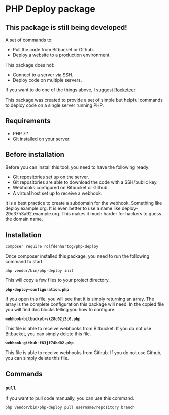 # PHP Deploy package

## This package is still being developed!

A set of commands to:

* Pull the code from Bitbucket or Github.
* Deploy a website to a production environment.

This package does not:

* Connect to a server via SSH.
* Deploy code on multiple servers.

If you want to do one of the things above, I suggest [Rocketeer](http://rocketeer.autopergamene.eu/).

This package was created to provide a set of simple but helpful commands to deploy code on a single server running PHP.

## Requirements

* PHP 7.*
* Git installed on your server

## Before installation

Before you can install this tool, you need to have the following ready:

* Git repositories set up on the server.
* Git repositories are able to download the code with a SSH/public key.
* Webhooks configured on Bitbucket or Github.
* A virtual host set up to receive a webhook.

It is a best practice to create a subdomain for the webhook. Something like deploy.example.org. It is even better to use
a name like deploy-29c37h3a92.example.org. This makes it much harder for hackers to guess the domain name.

## Installation


```
composer require rolfdenhartog/php-deploy
```

Once composer installed this package, you need to run the following command to start:

```
php vendor/bin/php-deploy init
```

This will copy a few files to your project directory.

**`php-deploy-configuration.php`**

If you open this file, you will see that it is simply returning an array. The array is the complete configuration this
package will need. In the copied file you will find doc blocks telling you how to configure.

**`webhook-bitbucket-vk28c02j3c0.php`**

This file is able to receive webhooks from Bitbucket. If you do not use Bitbucket, you can simply delete this file.

**`webhook-github-f83jf74hd02.php`**

This file is able to receive webhooks from Github. If you do not use Github, you can simply delete this file.

## Commands

### `pull`

If you want to pull code manually, you can use this command. 

```
php vendor/bin/php-deploy pull username/repository branch
```
